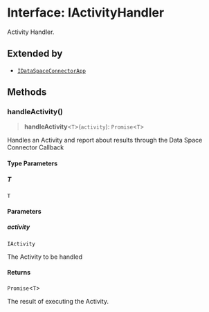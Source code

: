 # Interface: IActivityHandler

Activity Handler.

## Extended by

- [`IDataSpaceConnectorApp`](IDataSpaceConnectorApp.md)

## Methods

### handleActivity()

> **handleActivity**\<`T`\>(`activity`): `Promise`\<`T`\>

Handles an Activity and report about results through the Data Space Connector Callback

#### Type Parameters

##### T

`T`

#### Parameters

##### activity

`IActivity`

The Activity to be handled

#### Returns

`Promise`\<`T`\>

The result of executing the Activity.
